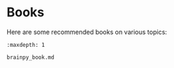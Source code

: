 # Books


Here are some recommended books on various topics:



```{toctree}
:maxdepth: 1

brainpy_book.md
```



